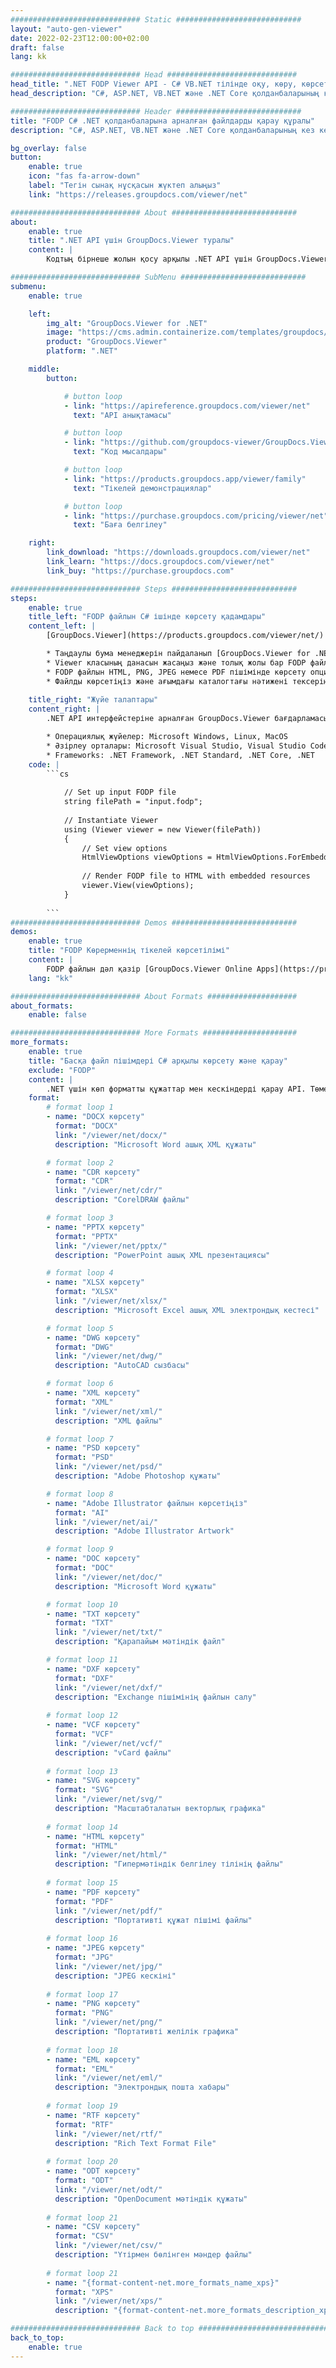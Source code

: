 ```yaml
---
############################# Static ############################
layout: "auto-gen-viewer"
date: 2022-02-23T12:00:00+02:00
draft: false
lang: kk

############################# Head #############################
head_title: ".NET FODP Viewer API - C# VB.NET тілінде оқу, көру, көрсету"
head_description: "C#, ASP.NET, VB.NET және .NET Core қолданбаларының кез келген түріндегі FODP файлын оқу, көрсету және көрсету үшін .NET құжатты қарау API."

############################# Header ############################
title: "FODP C# .NET қолданбаларына арналған файлдарды қарау құралы" 
description: "C#, ASP.NET, VB.NET және .NET Core қолданбаларының кез келген түріндегі FODP файлын оқу, көрсету және көрсету үшін .NET құжатты қарау API. Көрсетілген файлдарды шынайы пішімдеумен және орналасумен HTML5, PDF немесе кодтың бірнеше жолын пайдаланып кескін ретінде қараңыз." 

bg_overlay: false
button:
    enable: true
    icon: "fas fa-arrow-down"
    label: "Тегін сынақ нұсқасын жүктеп алыңыз"
    link: "https://releases.groupdocs.com/viewer/net"

############################# About ############################
about:
    enable: true
    title: ".NET API үшін GroupDocs.Viewer туралы" 
    content: |
        Кодтың бірнеше жолын қосу арқылы .NET API үшін GroupDocs.Viewer арқылы .NET қолданбаларында 190+ танымал құжат пішімдерін қарауды бастаңыз. Әзірлеушілер PDF, Word Processing, Excel Spreadsheet, Presentation, Visio, Project, Outlook және басқа да көптеген танымал құжат пішімдерін HTML5, кескін немесе PDF режимдерінде оңай көрсете алады. Құжатты көрсету жылдам, бастапқы бастапқы файлмен бірдей және ол қосымша бағдарламалық құралды немесе басқа сыртқы кітапханаларды орнатуды қажет етпейді.

############################# SubMenu ############################
submenu:
    enable: true

    left:
        img_alt: "GroupDocs.Viewer for .NET"
        image: "https://cms.admin.containerize.com/templates/groupdocs/images/product-logos/90x90-noborder/groupdocs-viewer-net.png"
        product: "GroupDocs.Viewer"
        platform: ".NET"

    middle:
        button:

            # button loop
            - link: "https://apireference.groupdocs.com/viewer/net"
              text: "API анықтамасы"

            # button loop
            - link: "https://github.com/groupdocs-viewer/GroupDocs.Viewer-for-.NET"
              text: "Код мысалдары"

            # button loop
            - link: "https://products.groupdocs.app/viewer/family"
              text: "Тікелей демонстрациялар"

            # button loop
            - link: "https://purchase.groupdocs.com/pricing/viewer/net"
              text: "Баға белгілеу"

    right:
        link_download: "https://downloads.groupdocs.com/viewer/net"
        link_learn: "https://docs.groupdocs.com/viewer/net"
        link_buy: "https://purchase.groupdocs.com"

############################# Steps ############################
steps:
    enable: true
    title_left: "FODP файлын C# ішінде көрсету қадамдары" 
    content_left: |
        [GroupDocs.Viewer](https://products.groupdocs.com/viewer/net/) көмегімен FODP файлын HTML, JPEG, PNG немесе PDF форматына бірнеше қадамда көрсетуге болады.

        * Таңдаулы бума менеджерін пайдаланып [GroupDocs.Viewer for .NET](https://www.nuget.org/packages/groupdocs.viewer) орнатыңыз. 
        * Viewer класының данасын жасаңыз және толық жолы бар FODP файлын жүктеңіз. 
        * FODP файлын HTML, PNG, JPEG немесе PDF пішімінде көрсету опцияларын орнатыңыз. 
        * Файлды көрсетіңіз және ағымдағы каталогтағы нәтижені тексеріңіз. 
        
    title_right: "Жүйе талаптары" 
    content_right: |
        .NET API интерфейстеріне арналған GroupDocs.Viewer бағдарламасына барлық негізгі платформалар мен операциялық жүйелерде қолдау көрсетіледі. Төмендегі кодты орындамас бұрын, жүйеде келесі алғышарттар орнатылғанына көз жеткізіңіз.

        * Операциялық жүйелер: Microsoft Windows, Linux, MacOS 
        * Әзірлеу орталары: Microsoft Visual Studio, Visual Studio Code, .NET CLI 
        * Frameworks: .NET Framework, .NET Standard, .NET Core, .NET 
    code: |
        ```cs
                        
            // Set up input FODP file
            string filePath = "input.fodp";
        
            // Instantiate Viewer
            using (Viewer viewer = new Viewer(filePath))
            {
            	// Set view options 
            	HtmlViewOptions viewOptions = HtmlViewOptions.ForEmbeddedResources();
                    
            	// Render FODP file to HTML with embedded resources
            	viewer.View(viewOptions);
            }
             
        ```
############################# Demos ############################
demos:
    enable: true
    title: "FODP Көрерменнің тікелей көрсетілімі"
    content: |
        FODP файлын дәл қазір [GroupDocs.Viewer Online Apps](https://products.groupdocs.app/viewer/fodp) веб-сайтына кіру арқылы қараңыз.
    lang: "kk"

############################# About Formats ####################
about_formats:
    enable: false

############################# More Formats #####################
more_formats:
    enable: true
    title: "Басқа файл пішімдері C# арқылы көрсету және қарау"
    exclude: "FODP"
    content: |
        .NET үшін көп форматты құжаттар мен кескіндерді қарау API. Төмендегі кейбір танымал файл пішімдерін сыртқы көрушілерсіз қараңыз.
    format: 
        # format loop 1
        - name: "DOCX көрсету"
          format: "DOCX"
          link: "/viewer/net/docx/"
          description: "Microsoft Word ашық XML құжаты" 

        # format loop 2
        - name: "CDR көрсету" 
          format: "CDR"
          link: "/viewer/net/cdr/"
          description: "CorelDRAW файлы" 

        # format loop 3
        - name: "PPTX көрсету"
          format: "PPTX"
          link: "/viewer/net/pptx/"
          description: "PowerPoint ашық XML презентациясы" 

        # format loop 4
        - name: "XLSX көрсету"
          format: "XLSX"
          link: "/viewer/net/xlsx/"
          description: "Microsoft Excel ашық XML электрондық кестесі" 

        # format loop 5
        - name: "DWG көрсету"
          format: "DWG"
          link: "/viewer/net/dwg/"
          description: "AutoCAD сызбасы"

        # format loop 6
        - name: "XML көрсету"
          format: "XML"
          link: "/viewer/net/xml/"
          description: "XML файлы"

        # format loop 7
        - name: "PSD көрсету"
          format: "PSD"
          link: "/viewer/net/psd/"
          description: "Adobe Photoshop құжаты"

        # format loop 8
        - name: "Adobe Illustrator файлын көрсетіңіз"
          format: "AI"
          link: "/viewer/net/ai/"
          description: "Adobe Illustrator Artwork"

        # format loop 9
        - name: "DOC көрсету"
          format: "DOC"
          link: "/viewer/net/doc/"
          description: "Microsoft Word құжаты" 

        # format loop 10
        - name: "TXT көрсету" 
          format: "TXT"
          link: "/viewer/net/txt/"
          description: "Қарапайым мәтіндік файл" 

        # format loop 11
        - name: "DXF көрсету" 
          format: "DXF"
          link: "/viewer/net/dxf/"
          description: "Exchange пішімінің файлын салу"  
          
        # format loop 12
        - name: "VCF көрсету"
          format: "VCF"
          link: "/viewer/net/vcf/"
          description: "vCard файлы"  
              
        # format loop 13
        - name: "SVG көрсету"
          format: "SVG"
          link: "/viewer/net/svg/"
          description: "Масштабталатын векторлық графика" 
          
        # format loop 14
        - name: "HTML көрсету"
          format: "HTML"
          link: "/viewer/net/html/"
          description: "Гипермәтіндік белгілеу тілінің файлы" 
          
        # format loop 15
        - name: "PDF көрсету"
          format: "PDF"
          link: "/viewer/net/pdf/"
          description: "Портативті құжат пішімі файлы"
          
        # format loop 16
        - name: "JPEG көрсету"
          format: "JPG"
          link: "/viewer/net/jpg/"
          description: "JPEG кескіні"
          
        # format loop 17
        - name: "PNG көрсету"
          format: "PNG"
          link: "/viewer/net/png/"
          description: "Портативті желілік графика" 
          
        # format loop 18
        - name: "EML көрсету"
          format: "EML"
          link: "/viewer/net/eml/"
          description: "Электрондық пошта хабары" 
          
        # format loop 19
        - name: "RTF көрсету"
          format: "RTF"
          link: "/viewer/net/rtf/"
          description: "Rich Text Format File" 
          
        # format loop 20
        - name: "ODT көрсету"
          format: "ODT"
          link: "/viewer/net/odt/"
          description: "OpenDocument мәтіндік құжаты" 
          
        # format loop 21
        - name: "CSV көрсету"
          format: "CSV"
          link: "/viewer/net/csv/"
          description: "Үтірмен бөлінген мәндер файлы" 
          
        # format loop 21
        - name: "{format-content-net.more_formats_name_xps}"
          format: "XPS"
          link: "/viewer/net/xps/"
          description: "{format-content-net.more_formats_description_xps}" 

############################# Back to top ###############################
back_to_top:
    enable: true
---
```


